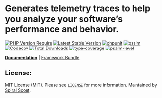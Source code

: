 # Generates telemetry traces to help you analyze your software’s performance and behavior.

[![PHP Version Require](https://poser.pugx.org/spiral/telemetry/require/php)](https://packagist.org/packages/spiral/telemetry)
[![Latest Stable Version](https://poser.pugx.org/spiral/telemetry/v/stable)](https://packagist.org/packages/spiral/telemetry)
[![phpunit](https://github.com/spiral/telemetry/actions/workflows/phpunit.yml/badge.svg)](https://github.com/spiral/telemetry/actions)
[![psalm](https://github.com/spiral/telemetry/actions/workflows/psalm.yml/badge.svg)](https://github.com/spiral/telemetry/actions)
[![Codecov](https://codecov.io/gh/spiral/telemetry/branch/master/graph/badge.svg)](https://codecov.io/gh/spiral/telemetry/)
[![Total Downloads](https://poser.pugx.org/spiral/telemetry/downloads)](https://packagist.org/packages/spiral/telemetry)
[![type-coverage](https://shepherd.dev/github/spiral/telemetry/coverage.svg)](https://shepherd.dev/github/spiral/telemetry)
[![psalm-level](https://shepherd.dev/github/spiral/telemetry/level.svg)](https://shepherd.dev/github/spiral/telemetry)

<b>[Documentation](https://spiral.dev/docs/component-telemetry)</b> | [Framework Bundle](https://github.com/spiral/framework)

## License:

MIT License (MIT). Please see [`LICENSE`](./LICENSE) for more information. Maintained by [Spiral Scout](https://spiralscout.com).
